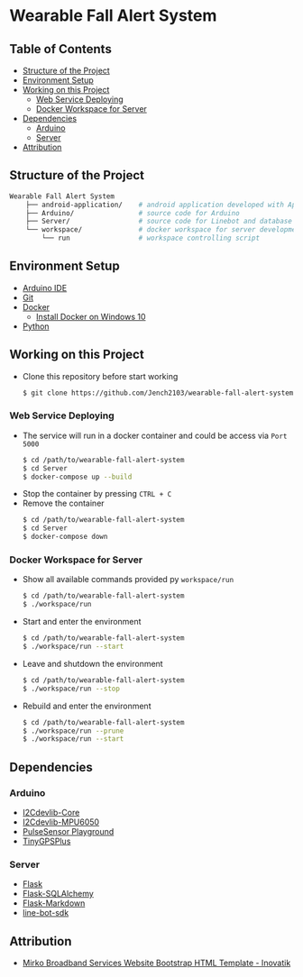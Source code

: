 # Wearable Fall Alert System


## Table of Contents
- [Structure of the Project](#structure-of-the-project)
- [Environment Setup](#environment-setup)
- [Working on this Project](#working-on-this-project)
    - [Web Service Deploying](#web-service-deploying)
    - [Docker Workspace for Server](#docker-workspace-for-server)
- [Dependencies](#dependencies)
    - [Arduino](#arduino)
    - [Server](#server)
- [Attribution](#attribution)


## Structure of the Project
```bash
Wearable Fall Alert System
    ├── android-application/    # android application developed with App Inventor
    ├── Arduino/                # source code for Arduino
    ├── Server/                 # source code for Linebot and database server
    └── workspace/              # docker workspace for server development
        └── run                 # workspace controlling script
```


## Environment Setup
- [Arduino IDE](https://www.arduino.cc/en/software)
- [Git](https://git-scm.com/downloads)
- [Docker](https://docs.docker.com/get-docker/)
    - [Install Docker on Windows 10](https://hackmd.io/@Jench2103/ByBj5vMbY)
- [Python](https://www.python.org/downloads/)


## Working on this Project
- Clone this repository before start working
    ```bash
    $ git clone https://github.com/Jench2103/wearable-fall-alert-system.git
    ```

### Web Service Deploying
- The service will run in a docker container and could be access via `Port 5000`
    ```bash
    $ cd /path/to/wearable-fall-alert-system
    $ cd Server
    $ docker-compose up --build
    ```
- Stop the container by pressing `CTRL + C`
- Remove the container
    ```bash
    $ cd /path/to/wearable-fall-alert-system
    $ cd Server
    $ docker-compose down
    ```

### Docker Workspace for Server
- Show all available commands provided py `workspace/run`
    ```bash
    $ cd /path/to/wearable-fall-alert-system
    $ ./workspace/run
    ```
- Start and enter the environment
    ```bash
    $ cd /path/to/wearable-fall-alert-system
    $ ./workspace/run --start
    ```
- Leave and shutdown the environment
    ```bash
    $ cd /path/to/wearable-fall-alert-system
    $ ./workspace/run --stop
    ```
- Rebuild and enter the environment
    ```bash
    $ cd /path/to/wearable-fall-alert-system
    $ ./workspace/run --prune
    $ ./workspace/run --start
    ```


## Dependencies
### Arduino
- [I2Cdevlib-Core](https://github.com/jrowberg/i2cdevlib.git)
- [I2Cdevlib-MPU6050](https://github.com/jrowberg/i2cdevlib.git)
- [PulseSensor Playground](https://github.com/WorldFamousElectronics/PulseSensorPlayground.git)
- [TinyGPSPlus](https://github.com/mikalhart/TinyGPSPlus.git)

### Server
- [Flask](https://pypi.org/project/Flask/)
- [Flask-SQLAlchemy](https://pypi.org/project/Flask-SQLAlchemy/)
- [Flask-Markdown](https://pypi.org/project/Flask-Markdown/)
- [line-bot-sdk](https://pypi.org/project/line-bot-sdk/)


## Attribution
- [Mirko Broadband Services Website Bootstrap HTML Template - Inovatik](https://inovatik.com/mirko-broadband-services-website-bootstrap-html-template.html)
